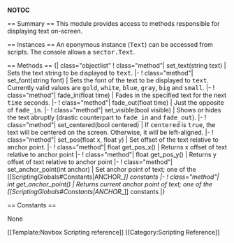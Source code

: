 __NOTOC__

== Summary ==
This module provides access to methods responsible for displaying text on-screen.

== Instances ==
An eponymous instance (<tt>Text</tt>) can be accessed from scripts. The console allows a <tt>sector.Text</tt>.

== Methods ==
{| class="objectlist"
! class="method"| set_text(string text)
| Sets the text string to be displayed to <tt>text</tt>.
|-
! class="method"| set_font(string font)
| Sets the font of the text to be displayed to <tt>text</tt>. Currently valid values are <tt>gold</tt>, <tt>white</tt>, <tt>blue</tt>, <tt>gray</tt>, <tt>big</tt> and <tt>small</tt>.
|-
! class="method"| fade_in(float time)
| Fades in the specified text for the next <tt>time</tt> seconds.
|-
! class="method"| fade_out(float time)
| Just the opposite of <tt>fade_in</tt>.
|-
! class="method"| set_visible(bool visible)
| Shows or hides the text abruptly (drastic counterpart to <tt>fade_in</tt> and <tt>fade_out</tt>).
|-
! class="method"| set_centered(bool centered)
| If <tt>centered</tt> is <tt>true</tt>, the text will be centered on the screen. Otherwise, it will be left-aligned.
|-
! class="method"| set_pos(float x, float y)
| Set offset of the text relative to anchor point.
|-
! class="method"| float get_pos_x()
| Returns x offset of text relative to anchor point
|-
! class="method"| float get_pos_y()
| Returns y offset of text relative to anchor point
|-
! class="method"| set_anchor_point(int anchor)
| Set anchor point of text; one of the [[ScriptingGlobals#Constants|ANCHOR_*]] constants
|-
! class="method"| int get_anchor_point()
| Returns current anchor point of text; one of the [[ScriptingGlobals#Constants|ANCHOR_*]] constants
|}

== Constants ==

None

[[Template:Navbox Scripting reference]]
[[Category:Scripting Reference]]

